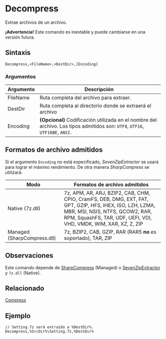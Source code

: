# Decompress

Extrae archivos de un archivo.

**¡Advertencia!** Este comando es inestable y puede cambiarse en una versión futura.

## Sintaxis

```pebakery
Decompress,<FileName>,<DestDir>,[Encoding]
```

### Argumentos

| Argumento | Descripción |
| --- | --- |
| FileName | Ruta completa del archivo para extraer. |
| DestDir | Ruta completa al directorio donde se extraerá el archivo |
| Encoding | **(Opcional)** Codificación utilizada en el nombre del archivo. Los tipos admitidos son: `UTF8`, `UTF16`, `UTF16BE`, `ANSI`. |

## Formatos de archivo admitidos

Si el argumento `Encoding` no está especificado, *SevenZipExtractor* se usará para lograr el máximo rendimiento. De otra manera *SharpCompress* se utilizará.

| Modo | Formatos de archivo admitidos |
| --- | --- |
| Native (7z.dll) | 7z, APM, AR, ARJ, BZIP2, CAB, CHM, CPIO, CramFS, DEB, DMG, EXT, FAT, GPT, GZIP, HFS, IHEX, ISO, LZH, LZMA, MBR, MSI, NSIS, NTFS, QCOW2, RAR, RPM, SquashFS, TAR, UDF, UEFI, VDI, VHD, VMDK, WIM, XAR, XZ, Z, ZIP |
| Managed (SharpCompress.dll) | 7z, BZIP2, CAB, GZIP, RAR (RAR5 **no** es soportado), TAR, ZIP |

## Observaciones

Este comando depende de [SharpCompress](https://github.com/adamhathcock/sharpcompress) (Managed) o [SevenZipExtractor](https://github.com/adoconnection/SevenZipExtractor) y `7z.dll` (Native).

## Relacionado

[Compress](./Compress.md)

## Ejemplo

```pebakery
// Setting.7z será extraído a %DestDir%.
Decompress,%SrcDir%\Setting.7z,%DestDir%
